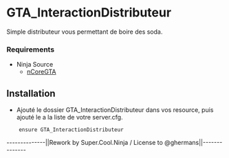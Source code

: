 # GTA_InteractionDistributeur
Simple distributeur vous permettant de boire des soda.


### Requirements
* Ninja Source
  * [nCoreGTA](https://github.com/NinjaSourceV2/nCoreGTA)


## Installation
- Ajouté le dossier GTA_InteractionDistributeur dans vos resource, puis ajouté le a la liste de votre server.cfg.

```
    ensure GTA_InteractionDistributeur
```

--------------||Rework by Super.Cool.Ninja / License to @ghermans||--------------